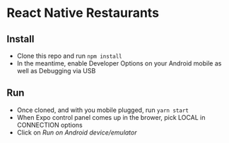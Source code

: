 # React Native Restaurants 

## Install

- Clone this repo and run `npm install`
- In the meantime, enable Developer Options on your Android mobile as well as Debugging via USB

## Run

- Once cloned, and with you mobile plugged, run `yarn start`
- When Expo control panel comes up in the brower, pick LOCAL in CONNECTION options
- Click on *Run on Android device/emulator*
